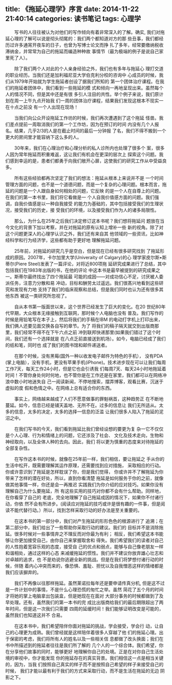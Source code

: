 title: 《拖延心理学》序言
date: 2014-11-22 21:40:14
categories: 读书笔记
tags: 心理学
---

写书的人往往被认为对他们的写作倾向有着非常深入的了解。确实, 我们对拖延心理的了解可以说是彻头彻尾的：我们两个都知道对方的那 些丑事，我们都经历过许多通宵开夜车的日子，也曾为写博士论文而挣 扎了多年，经常要缴纳税收滞纳金，并常常为自己的拖延而编造种种故 事情节（最为极端的例子是说自己家里死了人）。

除了我们两个人对此的个人亲身经验之外，我们也有多年与拖延心 理打交道的职业经历。当我们还是加利福尼亚大学伯克利分校的咨询中 心成员的时候，我们从1979年开始就为学生拖延者创设了据我们所知的 第一个团体治疗课程。在我们的拖延者团体中，我们看到一些拖延的模 式和倾向一再地呈现出来。虽然每个人的情况不同，但是其中还是有很 多引人注目的共性。举个例子来说，我们原计划在周一上午九点开始我 们一周的团体治疗课程，结果我们发现这根本不现实一在十点之前没 有一个人出现在现场！

当我们向公众开设拖延工作坊的时候，我们再次遭遇到了这个拖延 怪兽。我们差点提前一周取消我们的第一个工作坊，因为在预订的时间 内没有几个人报名。结果，几乎2/3的人是在截止时间的最后一分钟报 了名，我们不得不搬到一个更大的房间里才能容纳下这么多的人。

30年来，我们在心理治疗和心理分析的私人诊所内也处理了很多个 案，很多人因为常年拖延而积重难返，这让我们有机会在更深的层次上 探索这个问题。我们感到幸运的是，患者们都勇于向我们敞开心扉，这使我们的研究工作从中受益良多。
<!--more-->
所有这些经验都再次坚定了我们的想法：拖延从根本上来说并不是 一个时间管理方面的问题，也不是一个道德问题，而是一个复杂的心理问题。根本而言，拖延的问题是一个人跟自身如何相处的问题，它反映 的是一个人在自尊上的问题。在我们的第一本书里，我们将它看做是一 个人自我价值感方面的问题。我们强调，自我价值感是以一种自我接受 的能力为基础的，其中包括接受我们的生理状况，接受我们的历史，接 受我们的环境，以及接受我们作为人的诸多局限性。

那么，为什么在25年之后我们决定修订这本书呢？我们想将拖延问 题放在当今文化的背景下加以考察，并在对拖延的原有认知上增补一些 新的视角。除了对这个问题更深人的心理学认识之外，我们还有来自其 他领域的一些资讯，比如神经科学和行为经济学，这些都有助于更好地 理解拖延问题。

25年前，对拖延的研究几乎是空白，但是现在已经有很多研究找到 了拖延形成的原因。2007年，卡尔加里大学(Univeraity of Calgary)的心 理学家皮尔斯•斯蒂尔(Piere Steel)发表了一篇评论，对将近800项拖 延研究成果进行了总结，其中包括我们在1983年出版的书，在他的评论 中这本书是最早被提到的研究成果之一。斯蒂尔最终找出了四个拖延最 可能的成因——对成功信心不足，讨厌被人委派任务，注意力分散和易 冲动，目标和酬劳太过遥远。我们很髙兴地看到这些研究和发现有力地 支持了我们的临床观察和总结，但是我们同时也认为还有很多其他东西 被这一类研究所忽视了。

自从本书第一版面世以来，这个世界已经发生了巨大的变化。在20 世纪80年代早期，大众根本无缘接触到互联网，那时候个人电脑也没有 普及。我们写作的时候是用铅笔写在本子上，然后将我们的手稿在IBM 的电动打字机上打印出来，我们俩人还要见面交换各自写的章节。为了 将我们的稿子隔天就交到出版商那里，我们经常不得不在下午六点之前 冲到联邦快递那里(如果我们错过了这个时间，我们还有一个选择就是 在八点乏前直接送到机场）。如今，电脑已经成了我们的纸和笔，同时也 成了我们的图书馆和邮件递送者。

在那个时候，没有黑莓(国外一种以收发电子邮件为特色的手机）， 没有PDA (掌上电脑），没有手机，更没有苹果手机(iPhone)。技术进步现在可以让我们每周工作7天，每天工作24小时，但是它也会引诱我 们每周7天、每天24小时地拖延着时间！不管你身处何时何地，也不管你是在工作还是在家里，我们都可以在网络冲浪中数小时地迷失自 己一阅读新闻，不停地搜索，摆弄博客，观看比赛，沉迷于虚拟的度 假和色情之中。在网络上总有适合你的东西。

事实上，网络越来越成了人们不愿意做事的罪魁祸首，这种趋势正 在不断地蔓延。如今，信息已经是铺天盖地、无所不在。过多的信息让 我们无所适从。太多的信息，太多的决定，太多的选择一信息的泛滥 让我们很多人陷入了拖延的泥沼之中。

在我们写书的今天，我们看到拖延比我们曾经设想的要更为复 杂一它不仅仅是个人心理、行为和情绪上的问题，它还涉及了社会、 文化及技术走向，生物和神经取向，以及全体人种的去向。因此，我们 将以更为慎重的态度来对待拖延的全部复杂性。

在写作这本书的时候，就像在25年前一样，我们相信，要让拖延之 手从你的生活中松开，既需要理解其运作原理，还需要找到应对措施， 采取相应的行动。你或许意识到了拖延是怎样耽误了你，但是我们觉得， 你或许并不了解拖延为你带来了怎样的潜在好处，所以，直到你看清楚 拖延是如何服务于你的之前，就像做其他事情一样，你还是会一再推迟 实践我们为你介绍的应对技巧。如果你没有理解自己为什么要拖延，所 有这些实用的技巧对你都不会有什么帮助。同样地，在你看穿了自己的 老底，完全地理解了自己拖延成因的情况下，如果你不付诸行动，你依 然不会有所进步。(阅读应对拖延的技巧或许是很有趣的一件事，但是阅 读不能代替行动。）所以，找到怎样采取行动的好办法是至关重要的。

在这本书的第一部分中，我们对产生拖延的形形色色的根源进行了 追溯；在第二部分中，我们给出了一些帮助你采取行动的建议。我们的 目标并不是消除拖延。很多时候对一些事情弃之不理反而对你最为有利； 相反，我们希望这本书能够让你更加接受自己，由你自己来掌握取舍和 得失。我们希望我们的读者对自己的人性抱着宽容乐观的态度，接受自 己的优点和弱点，能够与自己像老朋友一样和谐相处，通过这样的心态 来减缓拖延的惯性。我们并不建议你放弃雄心壮志和对卓越的追求，也 不是劝说你逃避全新的挑战。但是在我们将梦想付诸行动的时候，伴随 着内心冲突而来的，像恐惧、羞耻、担忧以及自我憎恶这样的情绪都是我们应该摒弃的。

我们不再像以往那样拖延。虽然莱诺拉每年还是要申请传真分机, 但是这不过是一件计划中的事情，不是什么心理恐慌的匆忙之举。虽然 简花了五个月的时间才将她的掌上电脑拿出包装盒，但是她现在在面对 大部分事务的时候都做到了及早处理。还有，虽然我们的第一本书的完 成比出版商给我们的最后期限超出了两年时间，但是这一次我们只需要 四周的延缓时间！我们能够证明改变是可能的，虽然我们也知道这并不 合易。

在这本书中，我们希望陪伴你面对拖延的挑战，学会接受，学会行 动，让自己的心理更为成熟。我们曾经就是这样陪伴着很多人穿越了他 们的拖延心理。出于保密的考虑，我们将所有人的姓名以及一些相关信 息都做了改头换面；我们在书中所描述到的拖延者往往是我们所了解的 几个人的一个综合体。我们希望，你在分享他们故事的同时，能够更好 地理解你自己的处境。正是在对你自己生活处境的审视中，你才能发现 你的拖延存在的真实背景。我们相信这一点是相当关键的，因为，当我 们按照自己真实的样子而不是按照自己希望的样子来接受自己的时候， 我们才能以最有利于我们的方式来采取行动，而不是生活在拖延的无边 阴影之下。
<style type="text/css">
p{text-indent:2em}
</style>

